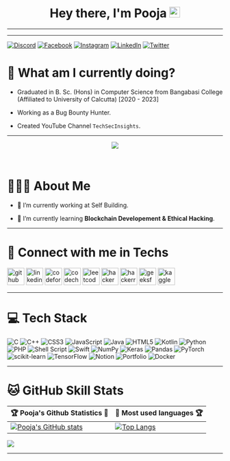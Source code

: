 <h1 align="center"> Hey there, I'm Pooja <img src="https://media.giphy.com/media/hvRJCLFzcasrR4ia7z/giphy.gif" width="25px"></h1>

---


---

  
[![Discord](https://img.shields.io/badge/Discord-%237289DA.svg?logo=discord&logoColor=white)](https://discord.gg/pooja#1350) [![Facebook](https://img.shields.io/badge/Facebook-%231877F2.svg?logo=Facebook&logoColor=white)](https://facebook.com/poo.ja.980315/) [![Instagram](https://img.shields.io/badge/Instagram-%23E4405F.svg?logo=Instagram&logoColor=white)](https://instagram.com/pooja.barui_) [![LinkedIn](https://img.shields.io/badge/LinkedIn-%230077B5.svg?logo=linkedin&logoColor=white)](https://linkedin.com/in/pooja-barui-9840261ba) [![Twitter](https://img.shields.io/badge/Twitter-%231DA1F2.svg?logo=Twitter&logoColor=white)](https://twitter.com/poojabaruii) 


 
  

# 🌱 What am I currently doing?

- Graduated in B. Sc. (Hons) in Computer Science from Bangabasi College (Affiliated to University of Calcutta) [2020 - 2023]

- Working as a Bug Bounty Hunter.

- Created YouTube Channel `TechSecInsights`. 

---

<p align="center"><img src="https://profile-counter.glitch.me/thepoojabarui/count.svg" /></p>

<br>

# 👩🏻‍🎓 About Me

- 🔭 I’m currently working at Self Building.

- 🌱 I’m currently learning **Blockchain Developement & Ethical Hacking**.


---

# 💫 Connect with me in Techs

[<img src='https://cdn.jsdelivr.net/npm/simple-icons@3.0.1/icons/github.svg' alt='github' height='40'>](https://github.com/poojabarui)  [<img src='https://cdn.jsdelivr.net/npm/simple-icons@3.0.1/icons/linkedin.svg' alt='linkedin' height='40'>](https://www.linkedin.com/in/pooja-barui-9840261ba)  [<img src='https://cdn.jsdelivr.net/npm/simple-icons@3.0.1/icons/codeforces.svg' alt='codeforces' height='40'>](https://codeforces.com/profile/Poo_ja24)  [<img src='https://cdn.jsdelivr.net/npm/simple-icons@3.0.1/icons/codechef.svg' alt='codechef' height='40'>](https://www.codechef.com/users/pooja_barui_24)   [<img src='https://cdn.jsdelivr.net/npm/simple-icons@3.0.1/icons/leetcode.svg' alt='leetcode' height='40'>](https://leetcode.com/profile/poojabarui/)   [<img src='https://cdn.jsdelivr.net/npm/simple-icons@3.0.1/icons/hackerearth.svg' alt='hackerearth' height='40'>](https://hackerearth.com/profile/@poojabarui2002)  [<img src='https://cdn.jsdelivr.net/npm/simple-icons@3.0.1/icons/hackerrank.svg' alt='hackerrank' height='40'>](https://hackerrank.com/profile/pooja_barui)   [<img src='https://cdn.jsdelivr.net/npm/simple-icons@3.0.1/icons/geeksforgeeks.svg' alt='geeksforgeeks' height='40'>](https://geeksforgeeks.org/profile/poojabarb9r8) [<img src='https://cdn.jsdelivr.net/npm/simple-icons@3.0.1/icons/kaggle.svg' alt='kaggle' height='40'>](https://kaggle.com/profile/poojabarui)

---

# 💻 Tech Stack


![C](https://img.shields.io/badge/c-%2300599C.svg?style=for-the-badge&logo=c&logoColor=white) ![C++](https://img.shields.io/badge/c++-%2300599C.svg?style=for-the-badge&logo=c%2B%2B&logoColor=white) ![CSS3](https://img.shields.io/badge/css3-%231572B6.svg?style=for-the-badge&logo=css3&logoColor=white) ![JavaScript](https://img.shields.io/badge/javascript-%23323330.svg?style=for-the-badge&logo=javascript&logoColor=%23F7DF1E) ![Java](https://img.shields.io/badge/java-%23ED8B00.svg?style=for-the-badge&logo=java&logoColor=white) ![HTML5](https://img.shields.io/badge/html5-%23E34F26.svg?style=for-the-badge&logo=html5&logoColor=white) ![Kotlin](https://img.shields.io/badge/kotlin-%230095D5.svg?style=for-the-badge&logo=kotlin&logoColor=white) ![Python](https://img.shields.io/badge/python-3670A0?style=for-the-badge&logo=python&logoColor=ffdd54) ![PHP](https://img.shields.io/badge/php-%23777BB4.svg?style=for-the-badge&logo=php&logoColor=white) ![Shell Script](https://img.shields.io/badge/shell_script-%23121011.svg?style=for-the-badge&logo=gnu-bash&logoColor=white) ![Swift](https://img.shields.io/badge/swift-F54A2A?style=for-the-badge&logo=swift&logoColor=white) ![NumPy](https://img.shields.io/badge/numpy-%23013243.svg?style=for-the-badge&logo=numpy&logoColor=white) ![Keras](https://img.shields.io/badge/Keras-%23D00000.svg?style=for-the-badge&logo=Keras&logoColor=white) ![Pandas](https://img.shields.io/badge/pandas-%23150458.svg?style=for-the-badge&logo=pandas&logoColor=white) ![PyTorch](https://img.shields.io/badge/PyTorch-%23EE4C2C.svg?style=for-the-badge&logo=PyTorch&logoColor=white) ![scikit-learn](https://img.shields.io/badge/scikit--learn-%23F7931E.svg?style=for-the-badge&logo=scikit-learn&logoColor=white) ![TensorFlow](https://img.shields.io/badge/TensorFlow-%23FF6F00.svg?style=for-the-badge&logo=TensorFlow&logoColor=white) ![Notion](https://img.shields.io/badge/Notion-%23000000.svg?style=for-the-badge&logo=notion&logoColor=white) ![Portfolio](https://img.shields.io/badge/Portfolio-%23000000.svg?style=for-the-badge&logo=firefox&logoColor=#FF7139) ![Docker](https://img.shields.io/badge/docker-%230db7ed.svg?style=for-the-badge&logo=docker&logoColor=white)

---

# 🐱 GitHub Skill Stats

| 🏆 Pooja's Github Statistics 🔭|🎯 Most used languages 🏆|
|----------------------------------|----------------------------|
| [![Pooja's GitHub stats](https://github-readme-stats.vercel.app/api?username=poojabarui&show_icons=true&theme=midnight-purple&hide_title=true)](https://github.com/poojabarui)|[![Top Langs](https://github-readme-stats.vercel.app/api/top-langs/?username=poojabarui&theme=midnight-purple&layout=compact&hide=css,html)](https://github.com/thepoojabarui/github-readme-stats) 
![](https://github-readme-streak-stats.herokuapp.com/?user=poojabarui&theme=dark&hide_border=false)<br/>

---
